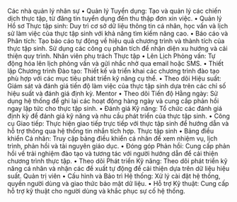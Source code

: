 Các nhà quản lý nhân sự
• Quản lý Tuyển dụng: Tạo và quản lý các chiến dịch thực tập, từ đăng tin tuyển dụng đến thu thập đơn xin việc.
• Quản lý Hồ sơ Thực tập sinh: Duy trì cơ sở dữ liệu thông tin cá nhân, học vấn và lịch sử làm việc của thực tập sinh với khả năng tìm kiếm nâng cao.
• Báo cáo và Phân tích: Tạo báo cáo tự động về hiệu quả chương trình và thành tích của thực tập sinh. Sử dụng các công cụ phân tích để nhận diện xu hướng và cải thiện quy trình.
Nhân viên phụ trách Thực tập
• Lên Lịch Phỏng vấn: Tự động hóa lên lịch phỏng vấn và gửi nhắc nhở qua email hoặc SMS.
• Thiết lập Chương trình Đào tạo: Thiết kế và triển khai các chương trình đào tạo phù hợp với các mục tiêu phát triển kỹ năng cụ thể.
• Theo dõi Hiệu suất: Giám sát và đánh giá tiến độ làm việc của thực tập sinh dựa trên các chỉ số hiệu suất và đánh giá định kỳ.
Mentor
• Theo dõi Tiến độ Hằng ngày: Sử dụng hệ thống để ghi lại các hoạt động hàng ngày và cung cấp phản hồi ngay lập tức cho thực tập sinh.
• Đánh giá Kỹ năng: Tổ chức các đánh giá định kỳ để đánh giá kỹ năng và nhu cầu phát triển của thực tập sinh.
• Công cụ Giao tiếp: Thực hiện giao tiếp trực tiếp với thực tập sinh để hướng dẫn và hỗ trợ thông qua hệ thống tin nhắn tích hợp.
Thực tập sinh
• Bảng điều khiển Cá nhân: Truy cập bảng điều khiển cá nhân để xem nhiệm vụ, lịch trình, phản hồi và tài nguyên giáo dục.
• Đóng góp Phản hồi: Cung cấp phản hồi về trải nghiệm đào tạo và tương tác với người hướng dẫn để cải thiện chương trình thực tập.
• Theo dõi Phát triển Kỹ năng: Theo dõi phát triển kỹ năng cá nhân và nhận các đề xuất tự động để cải thiện dựa trên dữ liệu hiệu suất.
Quản trị viên
• Cấu hình và Bảo trì Hệ thống: Xử lý cài đặt hệ thống, quyền người dùng và giao thức bảo mật dữ liệu.
• Hỗ trợ Kỹ thuật: Cung cấp hỗ trợ kỹ thuật cho người dùng và khắc phục sự cố hệ thống.

